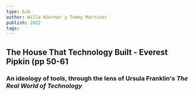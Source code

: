 ```yaml
---
type: bib
author: Willa Köerner y Tommy Martinez
publish: 2022
tags:
---
```

## The House That Technology Built - Everest Pipkin (pp 50-61
### An ideology of tools, through the lens of Ursula Franklin's *The Real World of Technology*


